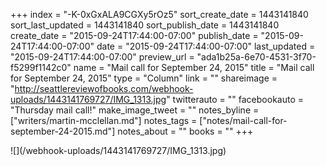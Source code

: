 +++
index = "-K-0xGxALA9CGXy5rOz5"
sort_create_date = 1443141840
sort_last_updated = 1443141840
sort_publish_date = 1443141840
create_date = "2015-09-24T17:44:00-07:00"
publish_date = "2015-09-24T17:44:00-07:00"
date = "2015-09-24T17:44:00-07:00"
last_updated = "2015-09-24T17:44:00-07:00"
preview_url = "ada1b25a-6e70-4531-3f70-f5299f1142c0"
name = "Mail call for September 24, 2015"
title = "Mail call for September 24, 2015"
type = "Column"
link = ""
shareimage = "http://seattlereviewofbooks.com/webhook-uploads/1443141769727/IMG_1313.jpg"
twitterauto = ""
facebookauto = "Thursday mail call!"
make_image_tweet = ""
notes_byline = ["writers/martin-mcclellan.md"]
notes_tags = ["notes/mail-call-for-september-24-2015.md"]
notes_about = ""
books = ""
+++
<p class="image">![](/webhook-uploads/1443141769727/IMG_1313.jpg)</p>
